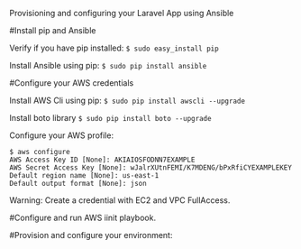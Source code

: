 Provisioning and configuring your Laravel App using Ansible

#Install pip and Ansible

Verify if you have pip installed:
`$ sudo easy_install pip`

Install Ansible using pip:
`$ sudo pip install ansible`

#Configure your AWS credentials 

Install AWS Cli using pip:
`$ sudo pip install awscli --upgrade`

Install boto library 
`$ sudo pip install boto --upgrade`

Configure your AWS profile:
```
$ aws configure
AWS Access Key ID [None]: AKIAIOSFODNN7EXAMPLE
AWS Secret Access Key [None]: wJalrXUtnFEMI/K7MDENG/bPxRfiCYEXAMPLEKEY
Default region name [None]: us-east-1
Default output format [None]: json
```

Warning: Create a credential with EC2 and VPC FullAccess.

#Configure and run AWS iinit playbook. 

#Provision and configure your environment:
